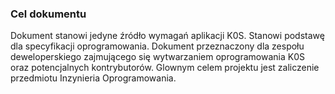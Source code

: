 ### Cel dokumentu

Dokument stanowi jedyne źródło wymagań aplikacji K0S. Stanowi podstawę dla specyfikacji oprogramowania. Dokument przeznaczony dla zespołu deweloperskiego zajmującego się wytwarzaniem oprogramowania K0S oraz potencjalnych kontrybutorów. Glownym celem projektu jest zaliczenie przedmiotu Inzynieria Oprogramowania.
